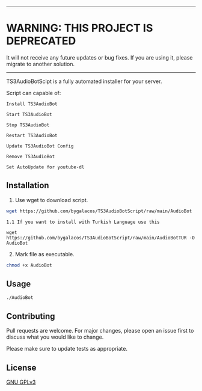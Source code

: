 ***************
WARNING: THIS PROJECT IS DEPRECATED
====================================
It will not receive any future updates or bug fixes. If you are using it, please migrate to another solution.
***************

TS3AudioBotScipt is a fully automated installer for your server.

Script can capable of:

	Install TS3AudioBot

	Start TS3AudioBot

	Stop TS3AudioBot

	Restart TS3AudioBot

	Update TS3AudioBot Config
	
	Remove TS3AudioBot

	Set AutoUpdate for youtube-dl
 

## Installation

1. Use wget to download script.

```bash
wget https://github.com/bygalacos/TS3AudioBotScript/raw/main/AudioBot
```

	1.1 If you want to install with Turkish Language use this

	wget https://github.com/bygalacos/TS3AudioBotScript/raw/main/AudioBotTUR -O AudioBot

2. Mark file as executable.

```bash
chmod +x AudioBot
```

## Usage

```
./AudioBot
```

## Contributing
Pull requests are welcome. For major changes, please open an issue first to discuss what you would like to change.

Please make sure to update tests as appropriate.

## License
[GNU GPLv3](https://choosealicense.com/licenses/gpl-3.0/)
